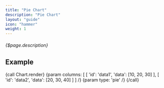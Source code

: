 ```yaml
---
title: "Pie Chart"
description: "Pie Chart"
layout: "guide"
icon: "hammer"
weight: 1
---
```


###### {$page.description}

<article id="1">

## Example

{call Chart.render}
	{param columns: [
		[
			'id': 'data1',
			'data': [10, 20, 30]
		],
		[
			'id': 'data2',
			'data': [20, 30, 40]
		]
	] /}
	{param type: 'pie' /}
{/call}

</article>
